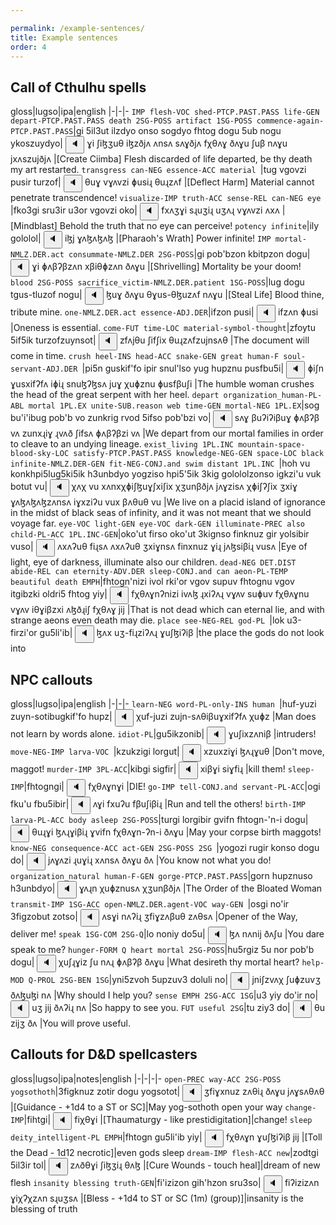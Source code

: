 ```yaml
---

permalink: /example-sentences/
title: Example sentences
order: 4
---
```


## Call of Cthulhu spells

gloss|lugso|ipa|english
|-|-|-
`IMP flesh-VOC shed-PTCP.PAST.PASS life-GEN depart-PTCP.PAST.PASS death 2SG-POSS artifact 1SG-POSS commence-again-PTCP.PAST.PASS`|gi 5il3ut ilzdyo onso sogdyo fhtog dogu 5ub nogu ykoszuydyo|<span class='spoken'> <button class='speak' type='button' data-ipa='ɣi ʃiɮʒuθ iɮzðjʌ ʌnsʌ sʌɣðjʌ fχθʌɣ ðʌɣu ʃuβ nʌɣu jxʌszujðjʌ'>🔈</button> <span class='ipa'>ɣi ʃiɮʒuθ iɮzðjʌ ʌnsʌ sʌɣðjʌ fχθʌɣ ðʌɣu ʃuβ nʌɣu jxʌszujðjʌ</span> </span>|[Create Ciimba] Flesh discarded of life departed, be thy death my art restarted.
`transgress can-NEG essence-ACC material `|tug vgovzi pusir turzof|<span class='spoken'> <button class='speak' type='button' data-ipa='θuɣ vɣʌvzi ɸusiɻ θuɻzʌf'>🔈</button> <span class='ipa'>θuɣ vɣʌvzi ɸusiɻ θuɻzʌf</span> </span>|[Deflect Harm] Material cannot penetrate transcendence!
`visualize-IMP truth-ACC sense-REL can-NEG eye `|fko3gi sru3ir u3or vgovzi oko|<span class='spoken'> <button class='speak' type='button' data-ipa='fxʌʒɣi sɻuʒiɻ uʒʌɻ vɣʌvzi ʌxʌ'>🔈</button> <span class='ipa'>fxʌʒɣi sɻuʒiɻ uʒʌɻ vɣʌvzi ʌxʌ</span> </span>|[Mindblast] Behold the truth that no eye can perceive!
`potency infinite`|ily gololol|<span class='spoken'> <button class='speak' type='button' data-ipa='iɮj ɣʌɮʌɮʌɮ'>🔈</button> <span class='ipa'>iɮj ɣʌɮʌɮʌɮ</span> </span>|[Pharaoh's Wrath] Power infinite!
`IMP mortal-NMLZ.DER.act consummate-NMLZ.DER 2SG-POSS`|gi pob'bzon kbitpzon dogu|<span class='spoken'> <button class='speak' type='button' data-ipa='ɣi ɸʌβʔβzʌn xβiθɸzʌn ðʌɣu'>🔈</button> <span class='ipa'>ɣi ɸʌβʔβzʌn xβiθɸzʌn ðʌɣu</span> </span>|[Shrivelling] Mortality be your doom!
`blood 2SG-POSS sacrifice_victim-NMLZ.DER.patient 1SG-POSS`|lug dogu tgus-tluzof nogu|<span class='spoken'> <button class='speak' type='button' data-ipa='ɮuɣ ðʌɣu θɣus-θɮuzʌf nʌɣu'>🔈</button> <span class='ipa'>ɮuɣ ðʌɣu θɣus-θɮuzʌf nʌɣu</span> </span>|[Steal Life] Blood thine, tribute mine.
`one-NMLZ.DER.act essence-ADJ.DER`|ifzon pusi|<span class='spoken'> <button class='speak' type='button' data-ipa='ifzʌn ɸusi'>🔈</button> <span class='ipa'>ifzʌn ɸusi</span> </span>|Oneness is essential.
`come-FUT time-LOC material-symbol-thought`|zfoytu 5if5ik turzofzuynsot|<span class='spoken'> <button class='speak' type='button' data-ipa='zfʌjθu ʃifʃix θuɻzʌfzujnsʌθ'>🔈</button> <span class='ipa'>zfʌjθu ʃifʃix θuɻzʌfzujnsʌθ</span> </span>|The document will come in time.
`crush heel-INS head-ACC snake-GEN great human-F soul-servant-ADJ.DER `|pi5n guskif'fo ipir snul'lso yug hupznu pusfbu5i|<span class='spoken'> <button class='speak' type='button' data-ipa='ɸiʃn ɣusxifʔfʌ iɸiɻ snuɮʔɮsʌ juɣ χuɸznu ɸusfβuʃi'>🔈</button> <span class='ipa'>ɸiʃn ɣusxifʔfʌ iɸiɻ snuɮʔɮsʌ juɣ χuɸznu ɸusfβuʃi</span> </span>|The humble woman crushes the head of the great serpent with her heel.
`depart organization_human-PL-ABL mortal 1PL.EX unite-SUB.reason web time-GEN mortal-NEG 1PL.EX`|sog bu'i'ibug pob'b vo zunkrig rvod 5ifso pob'bzi vo|<span class='spoken'> <button class='speak' type='button' data-ipa='sʌɣ βuʔiʔiβuɣ ɸʌβʔβ vʌ zunxɻiɣ ɻvʌð ʃifsʌ ɸʌβʔβzi vʌ'>🔈</button> <span class='ipa'>sʌɣ βuʔiʔiβuɣ ɸʌβʔβ vʌ zunxɻiɣ ɻvʌð ʃifsʌ ɸʌβʔβzi vʌ</span> </span>|We depart from our mortal families in order to cleave to an undying lineage.
`exist_living 1PL.INC mountain-space-blood-sky-LOC satisfy-PTCP.PAST.PASS knowledge-NEG-GEN space-LOC black infinite-NMLZ.DER-GEN fit-NEG-CONJ.and swim distant 1PL.INC `|hoh vu konkhpi5lug5ki5ik h3unbdyo yogziso hpi5'5ik 3kig golololzonso igkzi'u vuk botut vu|<span class='spoken'> <button class='speak' type='button' data-ipa='χʌχ vu xʌnxχɸiʃɮuɣʃxiʃix χʒunβðjʌ jʌɣzisʌ χɸiʃʔʃix ʒxiɣ ɣʌɮʌɮʌɮzʌnsʌ iɣxziʔu vux βʌθuθ vu'>🔈</button> <span class='ipa'>χʌχ vu xʌnxχɸiʃɮuɣʃxiʃix χʒunβðjʌ jʌɣzisʌ χɸiʃʔʃix ʒxiɣ ɣʌɮʌɮʌɮzʌnsʌ iɣxziʔu vux βʌθuθ vu</span> </span>|We live on a placid island of ignorance in the midst of black seas of infinity, and it was not meant that we should voyage far.
`eye-VOC light-GEN eye-VOC dark-GEN illuminate-PREC also child-PL-ACC 1PL.INC-GEN`|oko'ut firso oko'ut 3kignso finknuz gir yolsibir vuso|<span class='spoken'> <button class='speak' type='button' data-ipa='ʌxʌʔuθ fiɻsʌ ʌxʌʔuθ ʒxiɣnsʌ finxnuz ɣiɻ jʌɮsiβiɻ vusʌ'>🔈</button> <span class='ipa'>ʌxʌʔuθ fiɻsʌ ʌxʌʔuθ ʒxiɣnsʌ finxnuz ɣiɻ jʌɮsiβiɻ vusʌ</span> </span>|Eye of light, eye of darkness, illuminate also our children.
`dead-NEG DET.DIST abide-REL can eternity-ADV.DER sleep-CONJ.and can aeon-PL-TEMP beautiful death EMPH`|fhtogn'nizi ivol rki'or vgov supuv fhtognu vgov itgibzki oldri5 fhtog yiy|<span class='spoken'> <button class='speak' type='button' data-ipa='fχθʌɣnʔnizi ivʌɮ ɻxiʔʌɻ vɣʌv suɸuv fχθʌɣnu vɣʌv iθɣiβzxi ʌɮðɻiʃ fχθʌɣ jij'>🔈</button> <span class='ipa'>fχθʌɣnʔnizi ivʌɮ ɻxiʔʌɻ vɣʌv suɸuv fχθʌɣnu vɣʌv iθɣiβzxi ʌɮðɻiʃ fχθʌɣ jij</span> </span>|That is not dead which can eternal lie, and with strange aeons even death may die.
`place see-NEG-REL god-PL `|lok u3-firzi'or gu5li'ib|<span class='spoken'> <button class='speak' type='button' data-ipa='ɮʌx uʒ-fiɻziʔʌɻ ɣuʃɮiʔiβ'>🔈</button> <span class='ipa'>ɮʌx uʒ-fiɻziʔʌɻ ɣuʃɮiʔiβ</span> </span>|the place the gods do not look into

## NPC callouts

gloss|lugso|ipa|english
|-|-|-
`learn-NEG word-PL-only-INS human `|huf-yuzi zuyn-sotibugkif'fo hupz|<span class='spoken'> <button class='speak' type='button' data-ipa='χuf-juzi zujn-sʌθiβuɣxifʔfʌ χuɸz'>🔈</button> <span class='ipa'>χuf-juzi zujn-sʌθiβuɣxifʔfʌ χuɸz</span> </span>|Man does not learn by words alone.
`idiot-PL`|gu5ikzonib|<span class='spoken'> <button class='speak' type='button' data-ipa='ɣuʃixzʌniβ'>🔈</button> <span class='ipa'>ɣuʃixzʌniβ</span> </span>|intruders!
`move-NEG-IMP larva-VOC `|kzukzigi lorgut|<span class='spoken'> <button class='speak' type='button' data-ipa='xzuxziɣi ɮʌɻɣuθ'>🔈</button> <span class='ipa'>xzuxziɣi ɮʌɻɣuθ</span> </span>|Don't move, maggot!
`murder-IMP 3PL-ACC`|kibgi sigfir|<span class='spoken'> <button class='speak' type='button' data-ipa='xiβɣi siɣfiɻ'>🔈</button> <span class='ipa'>xiβɣi siɣfiɻ</span> </span>|kill them!
`sleep-IMP`|fhtogngi|<span class='spoken'> <button class='speak' type='button' data-ipa='fχθʌɣnɣi'>🔈</button> <span class='ipa'>fχθʌɣnɣi</span> </span>|DIE!
`go-IMP tell-CONJ.and servant-PL-ACC`|ogi fku'u fbu5ibir|<span class='spoken'> <button class='speak' type='button' data-ipa='ʌɣi fxuʔu fβuʃiβiɻ'>🔈</button> <span class='ipa'>ʌɣi fxuʔu fβuʃiβiɻ</span> </span>|Run and tell the others!
`birth-IMP larva-PL-ACC body asleep 2SG-POSS`|turgi lorgibir gvifn fhtogn-'n-i dogu|<span class='spoken'> <button class='speak' type='button' data-ipa='θuɻɣi ɮʌɻɣiβiɻ ɣvifn fχθʌɣn-ʔn-i ðʌɣu'>🔈</button> <span class='ipa'>θuɻɣi ɮʌɻɣiβiɻ ɣvifn fχθʌɣn-ʔn-i ðʌɣu</span> </span>|May your corpse birth maggots!
`know-NEG consequence-ACC act-GEN 2SG-POSS 2SG `|yogozi rugir konso dogu do|<span class='spoken'> <button class='speak' type='button' data-ipa='jʌɣʌzi ɻuɣiɻ xʌnsʌ ðʌɣu ðʌ'>🔈</button> <span class='ipa'>jʌɣʌzi ɻuɣiɻ xʌnsʌ ðʌɣu ðʌ</span> </span>|You know not what you do!
`organization_natural human-F-GEN gorge-PTCP.PAST.PASS`|gorn hupznuso h3unbdyo|<span class='spoken'> <button class='speak' type='button' data-ipa='ɣʌɻn χuɸznusʌ χʒunβðjʌ'>🔈</button> <span class='ipa'>ɣʌɻn χuɸznusʌ χʒunβðjʌ</span> </span>|The Order of the Bloated Woman
`transmit-IMP 1SG-ACC open-NMLZ.DER.agent-VOC way-GEN `|osgi no'ir 3figzobut zotso|<span class='spoken'> <button class='speak' type='button' data-ipa='ʌsɣi nʌʔiɻ ʒfiɣzʌβuθ zʌθsʌ'>🔈</button> <span class='ipa'>ʌsɣi nʌʔiɻ ʒfiɣzʌβuθ zʌθsʌ</span> </span>|Opener of the Way, deliver me!
`speak 1SG-COM 2SG-Q`|lo noniy do5u|<span class='spoken'> <button class='speak' type='button' data-ipa='ɮʌ nʌnij ðʌʃu'>🔈</button> <span class='ipa'>ɮʌ nʌnij ðʌʃu</span> </span>|You dare speak to me?
`hunger-FORM Q heart mortal 2SG-POSS`|hu5rgiz 5u nor pob'b dogu|<span class='spoken'> <button class='speak' type='button' data-ipa='χuʃɻɣiz ʃu nʌɻ ɸʌβʔβ ðʌɣu'>🔈</button> <span class='ipa'>χuʃɻɣiz ʃu nʌɻ ɸʌβʔβ ðʌɣu</span> </span>|What desireth thy mortal heart?
`help-MOD Q-PROL 2SG-BEN 1SG`|yni5zvoh 5upzuv3 doluli no|<span class='spoken'> <button class='speak' type='button' data-ipa='jniʃzvʌχ ʃuɸzuvʒ ðʌɮuɮi nʌ'>🔈</button> <span class='ipa'>jniʃzvʌχ ʃuɸzuvʒ ðʌɮuɮi nʌ</span> </span>|Why should I help you?
`sense EMPH 2SG-ACC 1SG`|u3 yiy do'ir no|<span class='spoken'> <button class='speak' type='button' data-ipa='uʒ jij ðʌʔiɻ nʌ'>🔈</button> <span class='ipa'>uʒ jij ðʌʔiɻ nʌ</span> </span>|So happy to see you.
`FUT useful 2SG`|tu ziy3 do|<span class='spoken'> <button class='speak' type='button' data-ipa='θu zijʒ ðʌ'>🔈</button> <span class='ipa'>θu zijʒ ðʌ</span> </span>|You will prove useful.

## Callouts for D&D spellcasters

gloss|lugso|ipa|notes|english
|-|-|-|-
`open-PREC way-ACC 2SG-POSS yogsothoth`|3figknuz zotir dogu yogsotot|<span class='spoken'> <button class='speak' type='button' data-ipa='ʒfiɣxnuz zʌθiɻ ðʌɣu jʌɣsʌθʌθ'>🔈</button> <span class='ipa'>ʒfiɣxnuz zʌθiɻ ðʌɣu jʌɣsʌθʌθ</span> </span>|[Guidance - +1d4 to a ST or SC]|May yog-sothoth open your way
`change-IMP`|fihtgi|<span class='spoken'> <button class='speak' type='button' data-ipa='fiχθɣi'>🔈</button> <span class='ipa'>fiχθɣi</span> </span>|[Thaumaturgy - like prestidigitation]|change!
`sleep deity_intelligent-PL EMPH`|fhtogn gu5li'ib yiy|<span class='spoken'> <button class='speak' type='button' data-ipa='fχθʌɣn ɣuʃɮiʔiβ jij'>🔈</button> <span class='ipa'>fχθʌɣn ɣuʃɮiʔiβ jij</span> </span>|[Toll the Dead - 1d12 necrotic]|even gods sleep
`dream-IMP flesh-ACC new`|zodtgi 5il3ir tol|<span class='spoken'> <button class='speak' type='button' data-ipa='zʌðθɣi ʃiɮʒiɻ θʌɮ'>🔈</button> <span class='ipa'>zʌðθɣi ʃiɮʒiɻ θʌɮ</span> </span>|[Cure Wounds - touch heal]|dream of new flesh
`insanity blessing truth-GEN`|fi'izizon gih'hzon sru3so|<span class='spoken'> <button class='speak' type='button' data-ipa='fiʔizizʌn ɣiχʔχzʌn sɻuʒsʌ'>🔈</button> <span class='ipa'>fiʔizizʌn ɣiχʔχzʌn sɻuʒsʌ</span> </span>|[Bless - +1d4 to ST or SC (1m) (group)]|insanity is the blessing of truth